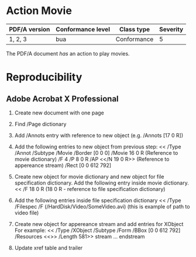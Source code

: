 # Action Movie

| PDF/A version | Conformance level | Class type  | Severity |
| ------------- | ----------------- | ----------  | -------- |
| 1, 2, 3       | bua               | Conformance | 5        |

The PDF/A document _has_ an action to play movies.

# Reproducibility
## Adobe Acrobat X Professional

1. Create new document with one page

2. Find /Page dictionary

3. Add /Annots entry with reference to new object (e.g. /Annots [17 0 R])

4. Add the following entries to new object from previous step:
<<
/Type /Annot
/Subtype /Movie
/Border [0 0 0]
/Movie 16 0 R (Reference to movie dictionary)
/F 4
/P 8 0 R
/AP <</N 19 0 R>> (Reference to appereance stream)
/Rect [0 0 612 792]
>>

5. Create new object for movie dictionary and new object for file specification dictionary. Add the following entry inside movie dictionary.
<<
/F 18 0 R (18 0 R - reference to file specification dictionary)
>>

6. Add the following entries inside file specification dictionary
<<
/Type /Filespec
/F (/HardDisk/Video/SomeVideo.avi) (this is example of path to video file)
>>

7. Create new object for appereance stream and add entries for XObject
For example:
<<
/Type /XObject
/Subtype /Form
/BBox [0 0 612 792]
/Resources <<>>
/Length 581>>
stream
...
endstream

8. Update xref table and trailer